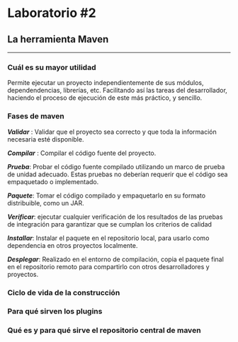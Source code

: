 # Laboratorio #2
## La herramienta Maven
-------------------------------

### Cuál es su mayor utilidad

Permite ejecutar un proyecto independientemente de sus módulos, dependendencias, librerías, etc. Facilitando así las tareas del desarrollador, haciendo el proceso de ejecución de este más práctico, y sencillo.

### Fases de maven

_**Validar**_ : Validar que el proyecto sea correcto y que toda la información necesaria esté disponible.

_**Compilar**_ : Compilar el código fuente del proyecto.

_**Prueba**_: Probar el código fuente compilado utilizando un marco de prueba de unidad adecuado. Estas pruebas no deberían requerir que el código sea empaquetado o implementado.

_**Paquete**_: Tomar el código compilado y empaquetarlo en su formato distribuible, como un JAR.

_**Verificar**_: ejecutar cualquier verificación de los resultados de las pruebas de integración para garantizar que se cumplan los criterios de calidad

_**Installar**_: Instalar el paquete en el repositorio local, para usarlo como dependencia en otros proyectos localmente.

_**Desplegar**_: Realizado en el entorno de compilación, copia el paquete final en el repositorio remoto para compartirlo con otros desarrolladores y proyectos.

### Ciclo de vida de la construcción

### Para qué sirven los plugins

### Qué es y para qué sirve el repositorio central de maven